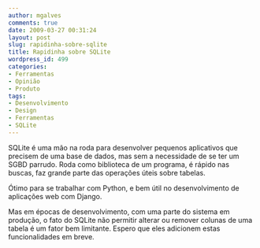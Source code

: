 ```yaml
---
author: mgalves
comments: true
date: 2009-03-27 00:31:24
layout: post
slug: rapidinha-sobre-sqlite
title: Rapidinha sobre SQLite
wordpress_id: 499
categories:
- Ferramentas
- Opinião
- Produto
tags:
- Desenvolvimento
- Design
- Ferramentas
- SQLite
---
```


SQLite é uma mão na roda para desenvolver pequenos aplicativos que precisem de uma base de dados, mas sem a necessidade de se ter um SGBD parrudo. Roda como biblioteca de um programa, é rápido nas buscas, faz grande parte das operações úteis sobre tabelas.

Ótimo para se trabalhar com Python, e bem útil no desenvolvimento de aplicações web com Django.

Mas em épocas de desenvolvimento, com uma parte do sistema em produção, o fato do SQLite não permitir alterar ou remover colunas de uma tabela é um fator bem limitante. Espero que eles adicionem estas funcionalidades em breve.
